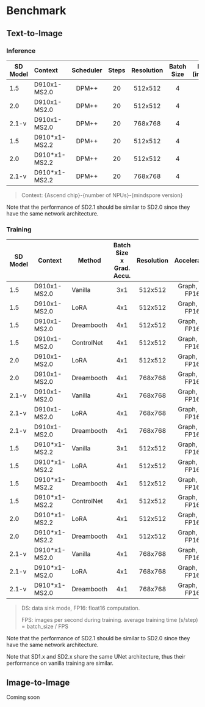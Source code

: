 # Benchmark

## Text-to-Image

### Inference

| SD Model      |     Context |  Scheduler   | Steps              |  Resolution   |      Batch Size     |  FPS (img/s)     |
|---------------|:-----------|:------------:|:------------------:|:----------------:|:----------------:|:----------------:|
| 1.5           |     D910x1-MS2.0    |  DPM++       |   20               |    512x512         |       4          |      |
| 2.0           |     D910x1-MS2.0    |  DPM++       |   20               |    512x512         |       4          |      |
| 2.1-v         |     D910x1-MS2.0    |  DPM++       |   20               |    768x768         |       4          |      |
| 1.5           |     D910*x1-MS2.2   |  DPM++       |   20               |    512x512         |       4          |      |
| 2.0           |     D910*x1-MS2.2   |  DPM++       |   20               |    512x512         |       4          |      |
| 2.1-v         |     D910*x1-MS2.2   |  DPM++       |   20               |    768x768         |       4          |      |
> Context: {Ascend chip}-{number of NPUs}-{mindspore version}

Note that the performance of SD2.1 should be similar to SD2.0 since they have the same network architecture.


<!--
Add a column for model/pipeline yaml config?
Mixed precision belongs to configuration
-->

### Training

| SD Model      |   Context      |  Method      | Batch Size x Grad. Accu. |   Resolution       |   Acceleration   |   FPS (img/s)  |
|---------------|---------------|--------------|:-------------------:|:------------------:|:----------------:|:----------------:|
| 1.5           |    D910x1-MS2.0      |    Vanilla   |      3x1             |     512x512         | Graph, DS, FP16,  |                 |
| 1.5           |    D910x1-MS2.0      |    LoRA      |      4x1             |     512x512         | Graph, DS, FP16,  |                 |
| 1.5           |    D910x1-MS2.0      |    Dreambooth      |      4x1             |     512x512         | Graph, DS, FP16,  |                 |
| 1.5           |    D910x1-MS2.0      |    ControlNet      |      4x1             |     512x512         | Graph, DS, FP16,  |                 |
| 2.0           |    D910x1-MS2.0       |    LoRA      |      4x1             |     512x512         | Graph, DS, FP16,  |                 |
| 2.0           |    D910x1-MS2.0       |    Dreambooth      |      4x1             |     768x768         | Graph, DS, FP16,  |                 |
| 2.1-v           |    D910x1-MS2.0       |    Vanilla      |      4x1             |     768x768         | Graph, DS, FP16,  |                 |
| 2.1-v           |    D910x1-MS2.0       |    LoRA      |      4x1                 |     768x768         | Graph, DS, FP16,  |                 |
| 2.1-v           |    D910x1-MS2.0       |    Dreambooth      |      4x1             |     768x768         | Graph, DS, FP16,  |                 |
| 1.5           |    D910*x1-MS2.2      |    Vanilla   |      3x1             |     512x512         | Graph, DS, FP16,  |                 |
| 1.5           |    D910*x1-MS2.2      |    LoRA      |      4x1             |     512x512         | Graph, DS, FP16,  |                 |
| 1.5           |    D910*x1-MS2.2      |    Dreambooth      |      4x1             |     512x512         | Graph, DS, FP16,  |                 |
| 1.5           |    D910*x1-MS2.2      |    ControlNet      |      4x1             |     512x512         | Graph, DS, FP16,  |                 |
| 2.0           |    D910*x1-MS2.2       |    LoRA      |      4x1             |     512x512         | Graph, DS, FP16,  |                 |
| 2.0           |    D910*x1-MS2.2       |    Dreambooth      |      4x1             |     512x512         | Graph, DS, FP16,  |                 |
| 2.1-v           |    D910*x1-MS2.0       |    Vanilla      |      4x1             |     768x768         | Graph, DS, FP16,  |                 |
| 2.1-v           |    D910*x1-MS2.0       |    LoRA      |      4x1                 |     768x768         | Graph, DS, FP16,  |                 |
| 2.1-v           |    D910*x1-MS2.0       |    Dreambooth      |      4x1             |     768x768         | Graph, DS, FP16,  |                 |

> DS: data sink mode, FP16: float16 computation.
>
> FPS: images per second during training. average training time (s/step) = batch_size / FPS

Note that the performance of SD2.1 should be similar to SD2.0 since they have the same network architecture.

Note that SD1.x and SD2.x share the same UNet architecture, thus their performance on vanilla training are similar.

<!--
Other Acceleration techniques:
Flash Attention,
-->

## Image-to-Image

Coming soon
